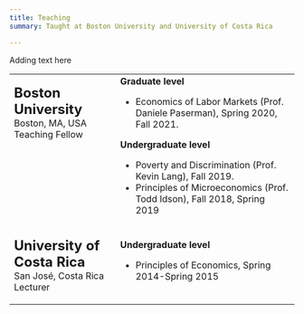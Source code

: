 ```yaml
---
title: Teaching
summary: Taught at Boston University and University of Costa Rica

---
```


Adding text here

<table width="100%">
<tbody>
<tr>
<td  style="vertical-align:top">
<p><strong> <font size="+2">Boston University</strong></font><br>
  Boston, MA, USA<br>
  Teaching Fellow
</p>
</td>
<td>
<strong>Graduate level</strong>
<ul>
  <li>Economics of Labor Markets (Prof. Daniele Paserman), Spring 2020, Fall 2021.</li>
</ul>
<strong>Undergraduate level</strong>
<ul>
  <li>Poverty and Discrimination (Prof. Kevin Lang), Fall 2019.  </li>
  <li>Principles of Microeconomics (Prof. Todd Idson), Fall 2018, Spring 2019</li>
</ul>
</td>
</tr>
<tr>
<td  style="vertical-align:top">
<p><strong> <font size="+2">University of Costa Rica</strong></font><br>
  San José, Costa Rica<br>
  Lecturer
</p>
</td>
<td>
<strong>Undergraduate level</strong><br>
<ul>
  <li>  Principles of Economics, Spring 2014-Spring 2015</li>
</ul>
</tbody>
</table>